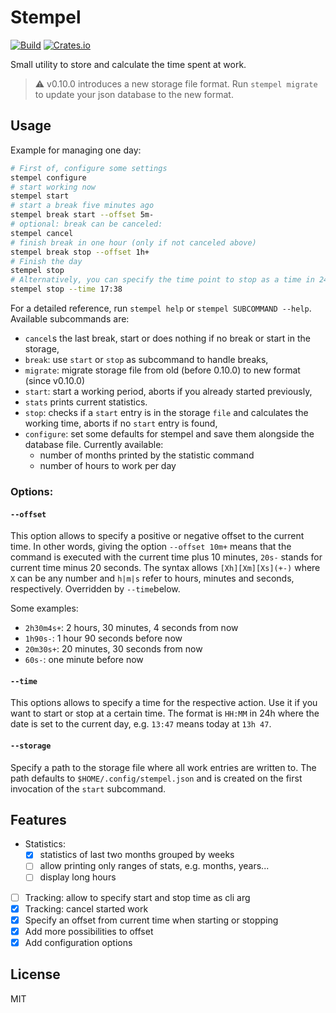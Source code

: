 # Stempel

[![Build](https://img.shields.io/github/actions/workflow/status/KuabeM/stempel/build_master.yml)](https://github.com/KuabeM/stempel/actions?query=workflow%3Abuild-master)
[![Crates.io](https://img.shields.io/crates/v/stempel.svg)](https://crates.io/crates/stempel)

Small utility to store and calculate the time spent at work.

> :warning: v0.10.0 introduces a new storage file format. Run `stempel migrate`
> to update your json database to the new format.

## Usage

Example for managing one day:

```bash
# First of, configure some settings
stempel configure
# start working now
stempel start
# start a break five minutes ago
stempel break start --offset 5m-
# optional: break can be canceled:
stempel cancel
# finish break in one hour (only if not canceled above)
stempel break stop --offset 1h+
# Finish the day
stempel stop
# Alternatively, you can specify the time point to stop as a time in 24h format
stempel stop --time 17:38
```

For a detailed reference, run `stempel help` or `stempel SUBCOMMAND --help`.
Available subcommands are:

  - `cancel`s the last break, start or does nothing if no break or start in the
    storage,
  - `break`: use `start` or `stop` as subcommand to handle breaks,
  - `migrate`: migrate storage file from old (before 0.10.0) to new format
    (since v0.10.0)
  - `start`: start a working period, aborts if you already started previously,
  - `stats` prints current statistics.
  - `stop`: checks if a `start` entry is in the storage `file` and calculates
    the working time, aborts if no `start` entry is found,
  - `configure`: set some defaults for stempel and save them alongside the
    database file. Currently available:
    * number of months printed by the statistic command
    * number of hours to work per day

### Options:

#### `--offset`

This option allows to specify a positive or negative offset to the current time.
In other words, giving the option `--offset 10m+` means that the command is
executed with the current time plus 10 minutes, `20s-` stands for current time
minus 20 seconds. The syntax allows `[Xh][Xm][Xs](+-)` where `X` can be any
number and `h|m|s` refer to hours, minutes and seconds, respectively. Overridden
by `--time`below.

Some examples:

  - `2h30m4s+`: 2 hours, 30 minutes, 4 seconds from now
  - `1h90s-`: 1 hour 90 seconds before now
  - `20m30s+`: 20 minutes, 30 seconds from now
  - `60s-`: one minute before now

#### `--time`

This options allows to specify a time for the respective action. Use it if you
want to start or stop at a certain time. The format is `HH:MM` in 24h where the
date is set to the current day, e.g. `13:47` means today at `13h 47`.

#### `--storage`

Specify a path to the storage file where all work entries are written to. The
path defaults to `$HOME/.config/stempel.json` and is created on the first
invocation of the `start` subcommand.

## Features

  - Statistics:
    * [x] statistics of last two months grouped by weeks
    * [ ] allow printing only ranges of stats, e.g. months, years...
    * [ ] display long hours
  - [ ] Tracking: allow to specify start and stop time as cli arg
  - [x] Tracking: cancel started work
  - [x] Specify an offset from current time when starting or stopping
  - [x] Add more possibilities to offset
  - [x] Add configuration options

## License

MIT
